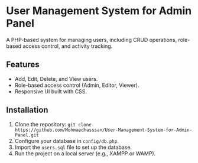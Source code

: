 # User Management System for Admin Panel
A PHP-based system for managing users, including CRUD operations, role-based access control, and activity tracking.

## Features
- Add, Edit, Delete, and View users.
- Role-based access control (Admin, Editor, Viewer).
- Responsive UI built with CSS.

## Installation
1. Clone the repository: `git clone https://github.com/Mohmaedhasssan/User-Management-System-for-Admin-Panel.git`
2. Configure your database in `config/db.php`.
3. Import the `users.sql` file to set up the database.
4. Run the project on a local server (e.g., XAMPP or WAMP).
